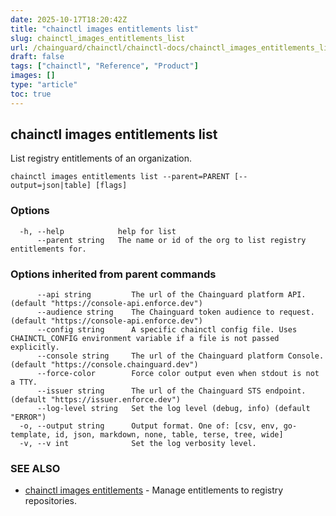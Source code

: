 ```yaml
---
date: 2025-10-17T18:20:42Z
title: "chainctl images entitlements list"
slug: chainctl_images_entitlements_list
url: /chainguard/chainctl/chainctl-docs/chainctl_images_entitlements_list/
draft: false
tags: ["chainctl", "Reference", "Product"]
images: []
type: "article"
toc: true
---
```

## chainctl images entitlements list

List registry entitlements of an organization.

```
chainctl images entitlements list --parent=PARENT [--output=json|table] [flags]
```

### Options

```
  -h, --help            help for list
      --parent string   The name or id of the org to list registry entitlements for.
```

### Options inherited from parent commands

```
      --api string         The url of the Chainguard platform API. (default "https://console-api.enforce.dev")
      --audience string    The Chainguard token audience to request. (default "https://console-api.enforce.dev")
      --config string      A specific chainctl config file. Uses CHAINCTL_CONFIG environment variable if a file is not passed explicitly.
      --console string     The url of the Chainguard platform Console. (default "https://console.chainguard.dev")
      --force-color        Force color output even when stdout is not a TTY.
      --issuer string      The url of the Chainguard STS endpoint. (default "https://issuer.enforce.dev")
      --log-level string   Set the log level (debug, info) (default "ERROR")
  -o, --output string      Output format. One of: [csv, env, go-template, id, json, markdown, none, table, terse, tree, wide]
  -v, --v int              Set the log verbosity level.
```

### SEE ALSO

* [chainctl images entitlements](/chainguard/chainctl/chainctl-docs/chainctl_images_entitlements/)	 - Manage entitlements to registry repositories.

